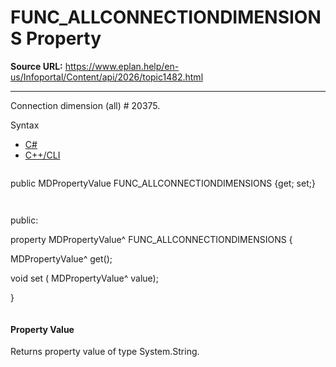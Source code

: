 # FUNC_ALLCONNECTIONDIMENSIONS Property

**Source URL:** https://www.eplan.help/en-us/Infoportal/Content/api/2026/topic1482.html

---

Connection dimension (all) # 20375.

Syntax

- [C#](#i-syntax-CS)
- [C++/CLI](#i-syntax-CPP2005)

```
```
public MDPropertyValue FUNC_ALLCONNECTIONDIMENSIONS {get; set;}
```
```

```
```
public:

property MDPropertyValue^ FUNC_ALLCONNECTIONDIMENSIONS {

   MDPropertyValue^ get();

   void set (    MDPropertyValue^ value);

}
```
```

#### Property Value

Returns property value of type System.String.
